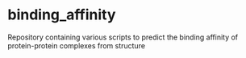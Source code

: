 # binding_affinity
Repository containing various scripts to predict the binding affinity of protein-protein complexes from structure
